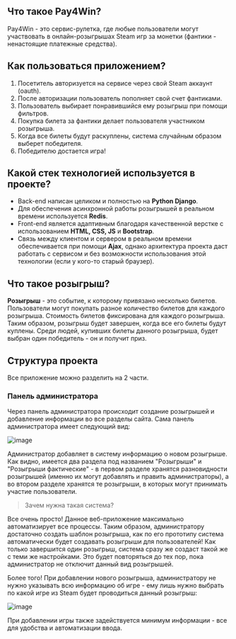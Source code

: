 ## Что такое Pay4Win?
Pay4Win - это сервис-рулетка, где любые пользователи могут участвовать в онлайн-розыгрышах Steam игр за монетки (фантики - ненастоящие платежные средства).

## Как пользоваться приложением?
1. Посетитель авторизуется на сервисе через свой Steam аккаунт (oauth).
2. После авторизации пользователь пополняет свой счет фантиками.
3. Пользователь выбирает понравившийся ему розыгрыш при помощи фильтров.
4. Покупка билета за фантики делает пользователя участником розыгрыша.
5. Когда все билеты будут раскуплены, система случайным образом выберет победителя.
6. Победителю достается игра!

## Какой стек технологией используется в проекте?
- Back-end написан целиком и полностью на **Python Django**.
- Для обеспечения асинхронной работы розыгрышей в реальном времени используется **Redis**.
- Front-end является адаптивным благодаря качественной верстке с использованием **HTML, CSS, JS** и **Bootstrap**.
- Связь между клиентом и сервером в реальном времени обеспечивается при помощи **Ajax**, однако архитектура проекта
даст работать с сервисом и без возможности использования этой технологии (если у кого-то старый браузер).

## Что такое розыгрыш?
**Розыгрыш** - это событие, к которому привязано несколько билетов. Пользователи могут покупать разное количество билетов для каждого розыгрыша. Стоимость билетов фиксирована для каждого розыгрыша. Таким образом, розыгрыш будет завершен, когда все его билеты будут куплены. Среди людей, купивших билеты данного розыгрыша, будет выбран один победитель - он и получит приз.

## Структура проекта
Все приложение можно разделить на 2 части.
### Панель администратора
Через панель администратора происходит создание розыгрышей и добавление информации во все разделы сайта. Сама панель администратора имеет следующий
вид:

![image](https://user-images.githubusercontent.com/67606335/178316707-813e5062-0c1c-455c-90ed-3f221c2ba9fd.png)

Администратор добавляет в систему информацию о новом розыгрыше. Как видно, имеется два раздела под названием "Розыгрыши" и "Розыгрыши фактические" - в первом разделе хранятся разновидности розыгрышей (именно их могут добавлять и править администраторы), а во втором разделе хранятся те розыгрыши, в которых могут принимать участие пользователи.
> Зачем нужна такая система?

Все очень просто!
Данное веб-приложение максимально автоматизирует все процессы. Таким образом, администратору достаточно создать шаблон розыгрыша, как по его прототипу система автоматически будет создавать розыгрыши для пользователей! Как только завершится один розыгрыш, система сразу же создаст такой же с теми же настройками. Это будет повторяться до тех пор, пока администратор не отключит данный вид розыгрышей.

Более того! При добавлении нового розыгрыша, администратору не нужно указывать всю информацию об игре - ему лишь нужно выбрать по какой игре из Steam будет проводиться данный розыгрыш:

![image](https://user-images.githubusercontent.com/67606335/178319562-5065b217-05ca-45fc-94cf-ab0b1578ddc3.png)

При добавлении игры также задействуется минимум информации - все для удобства и автоматизации ввода. 
